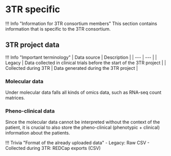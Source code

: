 # 3TR specific

!!! Info "Information for 3TR consortium members"
    This section contains information that is specific to the 3TR consortium.

## 3TR project data

!!! Info "Important terminology"
    | Data source | Description |
    | --- | --- |
    | Legacy | Data collected in clinical trials before the start of the 3TR project |
    | Collected during 3TR | Data generated during the 3TR project |

### Molecular data

Under molecular data falls all kinds of omics data, such as RNA-seq count matrices.

### Pheno-clinical data

Since the molecular data cannot be interpreted without the context of the patient,
it is crucial to also store the pheno-clinical (phenotypic + clinical) 
information about the patients.

!!! Trivia "Format of the already uploaded data"
    - Legacy: Raw CSV
    - Collected during 3TR: REDCap exports (CSV)